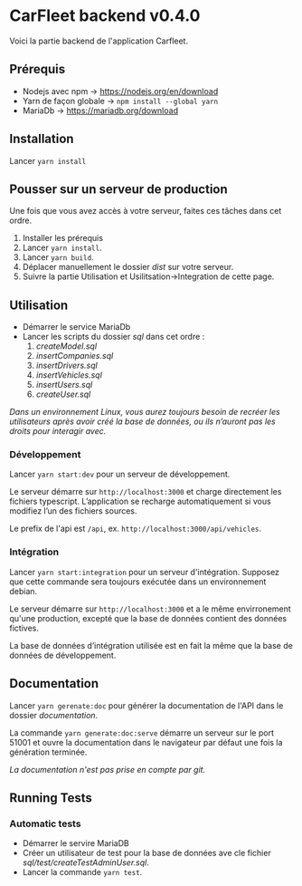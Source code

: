 # CarFleet backend v0.4.0

Voici la partie backend de l'application Carfleet.

## Prérequis

- Nodejs avec npm -> <https://nodejs.org/en/download>
- Yarn de façon globale -> `npm install --global yarn`
- MariaDb -> <https://mariadb.org/download>

## Installation

Lancer `yarn install`

## Pousser sur un serveur de production

Une fois que vous avez accès à votre serveur, faites ces tâches dans cet ordre.

1. Installer les prérequis
1. Lancer `yarn install`.
1. Lancer `yarn build`.
1. Déplacer manuellement le dossier _dist_ sur votre serveur.
1. Suivre la partie Utilisation et Usilitsation->Integration de cette page.

## Utilisation

- Démarrer le service MariaDb
- Lancer les scripts du dossier _sql_ dans cet ordre :
    1. _createModel.sql_
    2. _insertCompanies.sql_
    3. _insertDrivers.sql_
    4. _insertVehicles.sql_
    5. _insertUsers.sql_
    6. _createUser.sql_

_Dans un environnement Linux, vous aurez toujours besoin de recréer les utilisateurs après avoir créé la base de données, ou ils n’auront pas les droits pour interagir avec._

### Développement

Lancer `yarn start:dev` pour un serveur de développement.

Le serveur démarre sur `http://localhost:3000` et charge directement les fichiers typescript. L’application se recharge automatiquement si vous modifiez l’un des fichiers sources.

Le prefix de l'api est `/api`, ex. `http://localhost:3000/api/vehicles`.

### Intégration

Lancer `yarn start:integration` pour un serveur d'intégration. Supposez que cette commande sera toujours exécutée dans un environnement debian.

Le serveur démarre sur `http://localhost:3000` et a le même envirronement qu'une production, excepté que la base de données contient des données fictives.

La base de données d’intégration utilisée est en fait la même que la base de données de développement.

## Documentation

Lancer `yarn gerenate:doc` pour générer la documentation de l'API dans le dossier _documentation_.

La commande `yarn generate:doc:serve` démarre un serveur sur le port 51001 et ouvre la documentation dans le navigateur par défaut une fois la génération terminée.

_La documentation n'est pas prise en compte par git._

## Running Tests

### Automatic tests

- Démarrer le servire MariaDB
- Créer un utilisateur de test pour la base de données ave cle fichier _sql/test/createTestAdminUser.sql_.
- Lancer la commande `yarn test`.
